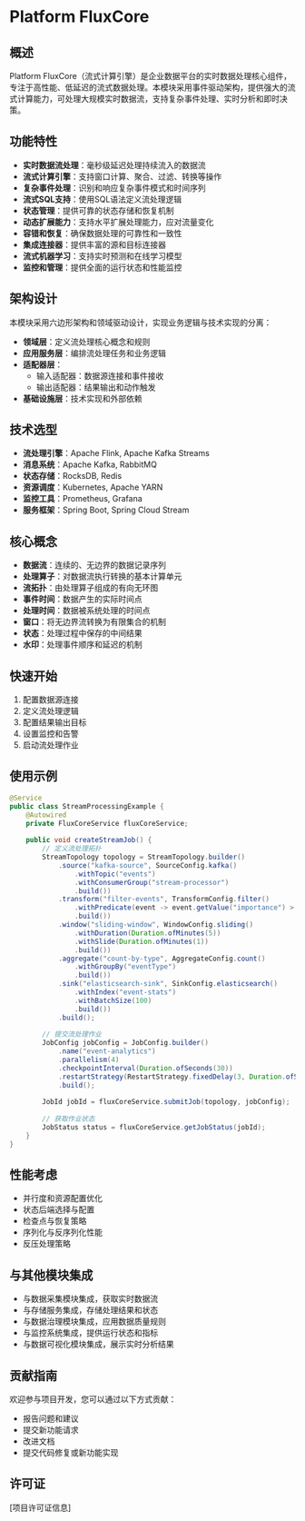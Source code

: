 # Platform FluxCore

## 概述
Platform FluxCore（流式计算引擎）是企业数据平台的实时数据处理核心组件，专注于高性能、低延迟的流式数据处理。本模块采用事件驱动架构，提供强大的流式计算能力，可处理大规模实时数据流，支持复杂事件处理、实时分析和即时决策。

## 功能特性
- **实时数据流处理**：毫秒级延迟处理持续流入的数据流
- **流式计算引擎**：支持窗口计算、聚合、过滤、转换等操作
- **复杂事件处理**：识别和响应复杂事件模式和时间序列
- **流式SQL支持**：使用SQL语法定义流处理逻辑
- **状态管理**：提供可靠的状态存储和恢复机制
- **动态扩展能力**：支持水平扩展处理能力，应对流量变化
- **容错和恢复**：确保数据处理的可靠性和一致性
- **集成连接器**：提供丰富的源和目标连接器
- **流式机器学习**：支持实时预测和在线学习模型
- **监控和管理**：提供全面的运行状态和性能监控

## 架构设计
本模块采用六边形架构和领域驱动设计，实现业务逻辑与技术实现的分离：
- **领域层**：定义流处理核心概念和规则
- **应用服务层**：编排流处理任务和业务逻辑
- **适配器层**：
  - 输入适配器：数据源连接和事件接收
  - 输出适配器：结果输出和动作触发
- **基础设施层**：技术实现和外部依赖

## 技术选型
- **流处理引擎**：Apache Flink, Apache Kafka Streams
- **消息系统**：Apache Kafka, RabbitMQ
- **状态存储**：RocksDB, Redis
- **资源调度**：Kubernetes, Apache YARN
- **监控工具**：Prometheus, Grafana
- **服务框架**：Spring Boot, Spring Cloud Stream

## 核心概念
- **数据流**：连续的、无边界的数据记录序列
- **处理算子**：对数据流执行转换的基本计算单元
- **流拓扑**：由处理算子组成的有向无环图
- **事件时间**：数据产生的实际时间点
- **处理时间**：数据被系统处理的时间点
- **窗口**：将无边界流转换为有限集合的机制
- **状态**：处理过程中保存的中间结果
- **水印**：处理事件顺序和延迟的机制

## 快速开始
1. 配置数据源连接
2. 定义流处理逻辑
3. 配置结果输出目标
4. 设置监控和告警
5. 启动流处理作业

## 使用示例
```java
@Service
public class StreamProcessingExample {
    @Autowired
    private FluxCoreService fluxCoreService;
    
    public void createStreamJob() {
        // 定义流处理拓扑
        StreamTopology topology = StreamTopology.builder()
            .source("kafka-source", SourceConfig.kafka()
                .withTopic("events")
                .withConsumerGroup("stream-processor")
                .build())
            .transform("filter-events", TransformConfig.filter()
                .withPredicate(event -> event.getValue("importance") > 5)
                .build())
            .window("sliding-window", WindowConfig.sliding()
                .withDuration(Duration.ofMinutes(5))
                .withSlide(Duration.ofMinutes(1))
                .build())
            .aggregate("count-by-type", AggregateConfig.count()
                .withGroupBy("eventType")
                .build())
            .sink("elasticsearch-sink", SinkConfig.elasticsearch()
                .withIndex("event-stats")
                .withBatchSize(100)
                .build())
            .build();
            
        // 提交流处理作业
        JobConfig jobConfig = JobConfig.builder()
            .name("event-analytics")
            .parallelism(4)
            .checkpointInterval(Duration.ofSeconds(30))
            .restartStrategy(RestartStrategy.fixedDelay(3, Duration.ofSeconds(10)))
            .build();
            
        JobId jobId = fluxCoreService.submitJob(topology, jobConfig);
        
        // 获取作业状态
        JobStatus status = fluxCoreService.getJobStatus(jobId);
    }
}
```

## 性能考虑
- 并行度和资源配置优化
- 状态后端选择与配置
- 检查点与恢复策略
- 序列化与反序列化性能
- 反压处理策略

## 与其他模块集成
- 与数据采集模块集成，获取实时数据流
- 与存储服务集成，存储处理结果和状态
- 与数据治理模块集成，应用数据质量规则
- 与监控系统集成，提供运行状态和指标
- 与数据可视化模块集成，展示实时分析结果

## 贡献指南
欢迎参与项目开发，您可以通过以下方式贡献：
- 报告问题和建议
- 提交新功能请求
- 改进文档
- 提交代码修复或新功能实现

## 许可证
[项目许可证信息]
